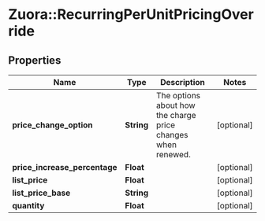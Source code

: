 # Zuora::RecurringPerUnitPricingOverride

## Properties
Name | Type | Description | Notes
------------ | ------------- | ------------- | -------------
**price_change_option** | **String** | The options about how the charge price changes when renewed. | [optional] 
**price_increase_percentage** | **Float** |  | [optional] 
**list_price** | **Float** |  | [optional] 
**list_price_base** | **String** |  | [optional] 
**quantity** | **Float** |  | [optional] 


